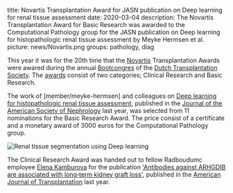 title: Novartis Transplantation Award for JASN publication on Deep learning for renal tissue assessment
date: 2020-03-04
description: The Novartis Transplantation Award for Basic Research was awarded to the Computational Pathology group for the JASN publication on Deep learning for histopathologic renal tissue assessment by Meyke Hermsen et al. 
picture: news/Novartis.png
groups: pathology, diag

This year it was for the 20th time that the <a href='https://www.novartis.com/'>Novartis</a> Transplantation Awards were awared during the annual <a href='https://www.transplantatievereniging.nl/bootcongres'>Bootcongres</a> of the <a href='https://www.transplantatievereniging.nl/homepage'>Dutch Transplantation Society</a>. The <a href='https://www.transplantatievereniging.nl/novartis-transplantation-awards'>awards</a> consist of two categories; Clinical Research and Basic Research.

The work of [member/meyke-hermsen] and colleagues on <a href='https://jasn.asnjournals.org/content/30/10/1968'>Deep learning for histopathologic renal tissue assessment</a>, published in the <a href='https://jasn.asnjournals.org/'>Journal of the American Society of Nephrology</a> last year, was selected from 11 nominations for the Basic Research Award. The price consist of a certificate and a monetary award of 3000 euros for the Computational Pathology group. 

![Renal tissue segmentation using Deep learning]({static}/images/news/JASN_MH.png)

The Clinical Research Award was handed out to fellow Radboudumc employee <a href='https://nl.linkedin.com/in/elenakamburova'>Elena Kamburova</a> for the publication <a href='https://onlinelibrary.wiley.com/doi/full/10.1111/ajt.15493'>'Antibodies against ARHGDIB are associated with long‐term kidney graft loss'</a>, published in the <a href='https://onlinelibrary.wiley.com/journal/16006143'>American Journal of Transplantation</a> last year.

